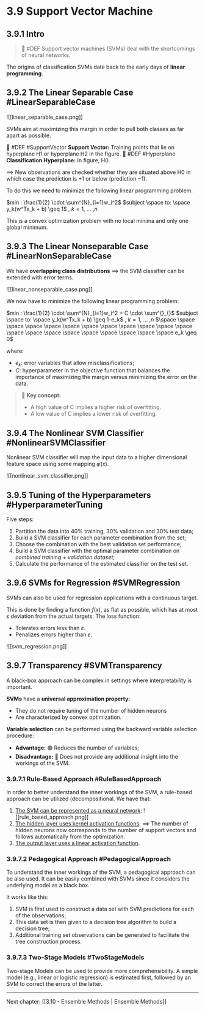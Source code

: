 # 3.9 Support Vector Machine
## 3.9.1 Intro
> 🔑 #DEF Support vector machines (SVMs) deal with the shortcomings of neural networks.

The origins of classification SVMs date back to the early days of **linear programming**.

## 3.9.2 The Linear Separable Case #LinearSeparableCase
![[linear_separable_case.png]]

SVMs aim at maximizing this margin in order to pull both classes as far apart as possible.

🎯 #DEF #SupportVector **Support Vector:** Training points that lie on hyperplane H1 or hyperplane H2 in the figure.
🎯 #DEF #Hyperplane **Classification Hyperplane:** In figure, H0.

==> New observations are checked whether they are situated above H0 in which case the prediction is +1 or below (prediction −1).

To do this we need to minimize the following linear programming problem:

$min : \frac{1}{2} \cdot \sum^{N}_{i=1}w_i^2$
$subject \space to: \space y_k(w^Tx_k + b) \geq 1$ , $k= 1$, ... ,$n$

This is a convex optimization problem with no local minima and only one global minimum.

## 3.9.3 The Linear Nonseparable Case #LinearNonSeparableCase
We have **overlapping class distributions** ==> the SVM classifier can be extended with error terms.

![[linear_nonseparable_case.png]]

We now have to minimize the following linear programming problem:

$min : \frac{1}{2} \cdot \sum^{N}_{i=1}w_i^2 + C \cdot \sum^{}_{}$
$subject \space to: \space y_k(w^Tx_k + b) \geq 1-e_k$ , $k= 1$, ... ,$n$
$\space \space \space \space \space \space \space \space \space \space \space \space \space \space \space \space \space \space \space \space \space e_k \geq 0$

where:
- $e_k$: error variables that allow misclassifications;
- $C$: hyperparameter in the objective function that balances the importance of maximizing the margin versus minimizing the error on the data.

> 🔑 **Key concept:**
> - A high value of C implies a higher risk of overfitting.
> - A low value of C implies a lower risk of overfitting.

## 3.9.4 The Nonlinear SVM Classifier #NonlinearSVMClassifier
Nonlinear SVM classifier will map the input data to a higher dimensional feature space using some mapping $φ(x)$.

![[nonlinear_svm_classifier.png]]

## 3.9.5 Tuning of the Hyperparameters #HyperparameterTuning
Five steps:
1. Partition the data into 40% training, 30% validation and 30% test data;
2. Build a SVM classifier for each parameter combination from the set;
3. Choose the combination with the best validation set performance;
4. Build a SVM classifier with the optimal parameter combination on *combined training + validation dataset*;
5. Calculate the performance of the estimated classifier on the test set.

## 3.9.6 SVMs for Regression #SVMRegression
SVMs can also be used for regression applications with a continuous target.

This is done by finding a function $f(x)$, as flat as possible, which has at most $ε$ deviation from the actual targets. The loss function:
- Tolerates errors less than $ε$.
- Penalizes errors higher than $ε$.

![[svm_regression.png]]

## 3.9.7 Transparency #SVMTransparency
A black-box approach can be complex in settings where interpretability is important.

**SVMs** have a **universal approximation property**:
- They do not require tuning of the number of hidden neurons 
- Are characterized by convex optimization.

**Variable selection** can be performed using the backward variable selection procedure: 
- **Advantage:**
		🟢 Reduces the number of variables; 
- **Disadvantage:**
		🔴 Does not provide any additional insight into the workings of the SVM.

### 3.9.7.1 Rule-Based Approach #RuleBasedApproach
In order to better understand the inner workings of the SVM, a rule-based approach can be utilized (decompositional. We have that:
1. <u>The SVM can be represented as a neural network</u>:
	![[rule_based_approach.png]]
2. <u>The hidden layer uses kernel activation functions</u>: 
	==> The number of hidden neurons now corresponds to the number of support vectors and follows automatically from the optimization.
3. <u>The output layer uses a linear activation function</u>.

### 3.9.7.2 Pedagogical Approach #PedagogicalApproach 
To understand the inner workings of the SVM, a pedagogical approach can be also used. It can be easily combined with SVMs since it considers the underlying model as a black box.

It works like this:
1. SVM is first used to construct a data set with SVM predictions for each of the observations;
2. This data set is then given to a decision tree algorithm to build a decision tree;
3. Additional training set observations can be generated to facilitate the tree construction process.

### 3.9.7.3 Two-Stage Models #TwoStageModels
Two-stage Models can be used to provide more comprehensibility.
A simple model (e.g., linear or logistic regression) is estimated first, followed by an SVM to correct the errors of the latter.

---

Next chapter: [[3.10 - Ensemble Methods | Ensemble Methods]]